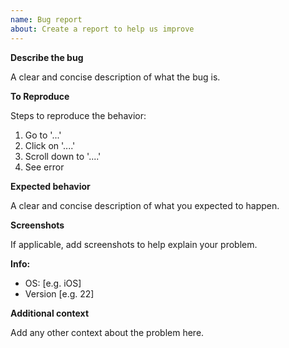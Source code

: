 ```yaml
---
name: Bug report
about: Create a report to help us improve
---
```


<!-- Remove sections that are not needed. -->

**Describe the bug**

A clear and concise description of what the bug is.


**To Reproduce**

Steps to reproduce the behavior:

1. Go to '...'
2. Click on '....'
3. Scroll down to '....'
4. See error


**Expected behavior**

A clear and concise description of what you expected to happen.


**Screenshots**

If applicable, add screenshots to help explain your problem.


**Info:**

-   OS: [e.g. iOS]
-   Version [e.g. 22]


**Additional context**

Add any other context about the problem here.
